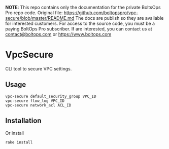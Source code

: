 <!-- note marker start -->
**NOTE**: This repo contains only the documentation for the private BoltsOps Pro repo code.
Original file: https://github.com/boltopspro/vpc-secure/blob/master/README.md
The docs are publish so they are available for interested customers.
For access to the source code, you must be a paying BoltOps Pro subscriber.
If are interested, you can contact us at contact@boltops.com or https://www.boltops.com

<!-- note marker end -->

# VpcSecure

CLI tool to secure VPC settings.

## Usage

    vpc-secure default_security_group VPC_ID
    vpc-secure flow_log VPC_ID
    vpc-secure network_acl ACL_ID

## Installation

Or install

    rake install
